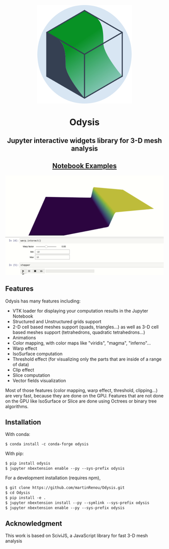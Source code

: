 <p align="center"><img width="300" src="images/icon.PNG"></p>
<h1 align="center">Odysis</h1>
<h2 align="center"> Jupyter interactive widgets library for 3-D mesh analysis
<h2 align="center"><a href="https://github.com/martinRenou/Odysis_examples">Notebook Examples</a></h1>

<p align="center"><img src="images/odysis.gif"></p>

Features
--------

Odysis has many features including:

- VTK loader for displaying your computation results in the Jupyter Notebook
- Structured and Unstructured grids support
- 2-D cell based meshes support (quads, triangles...) as well as 3-D cell based meshes support (tetrahedrons, quadratic tetrahedrons...)
- Animations
- Color mapping, with color maps like "viridis", "magma", "inferno"...
- Warp effect
- IsoSurface computation
- Threshold effect (for visualizing only the parts that are inside of a range of data)
- Clip effect
- Slice computation
- Vector fields visualization

Most of those features (color mapping, warp effect, threshold, clipping...) are very fast, because they are done on the GPU. Features that are not done on the GPU like IsoSurface or Slice are done using Octrees or binary tree algorithms.

Installation
------------

With conda:

    $ conda install -c conda-forge odysis

With pip:

    $ pip install odysis
    $ jupyter nbextension enable --py --sys-prefix odysis


For a development installation (requires npm),

    $ git clone https://github.com/martinRenou/Odysis.git
    $ cd Odysis
    $ pip install -e .
    $ jupyter nbextension install --py --symlink --sys-prefix odysis
    $ jupyter nbextension enable --py --sys-prefix odysis

Acknowledgment
--------------

This work is based on SciviJS, a JavaScript library for fast 3-D mesh analysis
